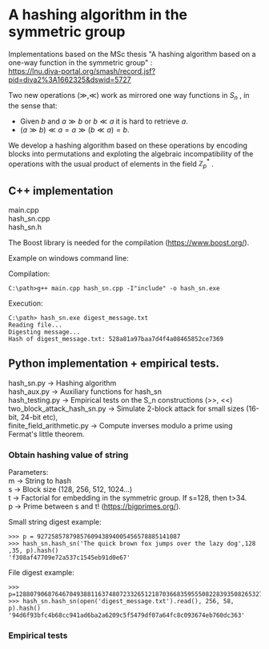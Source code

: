 # A hashing algorithm in the symmetric group

Implementations based on the MSc thesis "A hashing algorithm based on a one-way function in the symmetric group" :      
https://lnu.diva-portal.org/smash/record.jsf?pid=diva2%3A1662325&dswid=5727

Two new operations $(\gg, \ll)$ work as mirrored one way functions in $S_n$ , in the sense that:  
  - Given $b$ and $a\gg b$ or $b\ll a$ it is hard to retrieve $a$.  
  - $(a\gg b)\ll a = a\gg(b\ll a) = b$.

We develop a hashing algorithm based on these operations by encoding blocks into permutations and exploting the algebraic incompatibility of the operations with the usual product of elements in the field $\mathbb Z_p^*$ .

## C++ implementation
  
  main.cpp  
  hash_sn.cpp  
  hash_sn.h  
  
  The Boost library is needed for the compilation (https://www.boost.org/).
  
  Example on windows command line:  
  
  Compilation: 
  
  ```
  C:\path>g++ main.cpp hash_sn.cpp -I"include" -o hash_sn.exe  
  ```
  Execution:  
  
  ```
  C:\path> hash_sn.exe digest_message.txt  
  Reading file...  
  Digesting message...  
  Hash of digest_message.txt: 528a81a97baa7d4f4a08465852ce7369  
  ``` 
  
## Python implementation + empirical tests.
  
  hash_sn.py                  -> Hashing algorithm    
  hash_aux.py                 -> Auxiliary functions for hash_sn  
  hash_testing.py             -> Empirical tests on the S_n constructions (>>, <<)  
  two_block_attack_hash_sn.py -> Simulate 2-block attack for small sizes (16-bit, 24-bit etc),  
  finite_field_arithmetic.py  -> Compute inverses modulo a prime using Fermat's little theorem.  
  
### Obtain hashing value of string  
  Parameters:  
  m -> String to hash  
  s -> Block size (128, 256, 512, 1024...)  
  t -> Factorial for embedding in the symmetric group. If s=128, then t>34.  
  p -> Prime between s and t! (https://bigprimes.org/).  

  Small string digest example:  
  ```
  >>> p = 9272585787985760943894005456578885141087
  >>> hash_sn.hash_sn('The quick brown fox jumps over the lazy dog',128 ,35, p).hash()
  'f308af47709e72a537c1545eb91d0e67'
  ```
  File digest example:
  ```
  >>> p=1288079068764670493881163748072332651218703668359555082283935082653270651535749
  >>> hash_sn.hash_sn(open('digest_message.txt').read(), 256, 58, p).hash()
  '94d6f93bfc4b68cc941ad6ba2a6209c5f5479df07a64fc8c093674eb760dc363'
  ```
### Empirical tests  
  
